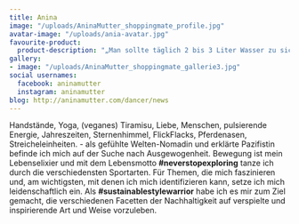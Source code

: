 ```yaml
---
title: Anina
image: "/uploads/AninaMutter_shoppingmate_profile.jpg"
avatar-image: "/uploads/ania-avatar.jpg"
favourite-product:
  product-description: "„Man sollte täglich 2 bis 3 Liter Wasser zu sich nehmen.“"
gallery:
- image: "/uploads/AninaMutter_shoppingmate_gallerie3.jpg"
social usernames:
  facebook: aninamutter
  instagram: aninamutter
blog: http://aninamutter.com/dancer/news
---
```


Handstände, Yoga, (veganes) Tiramisu, Liebe, Menschen, pulsierende Energie, Jahreszeiten, Sternenhimmel, FlickFlacks, Pferdenasen, Streicheleinheiten. - als gefühlte Welten-Nomadin und erklärte Pazifistin befinde ich mich auf der Suche nach Ausgewogenheit. Bewegung ist mein Lebenselixier und mit dem Lebensmotto **#neverstopexploring** tanze ich durch die verschiedensten Sportarten. Für Themen, die mich faszinieren und, am wichtigsten, mit denen ich mich identifizieren kann, setze ich mich leidenschaftlich ein. Als **#sustainablestylewarrior** habe ich es mir zum Ziel gemacht, die verschiedenen Facetten der Nachhaltigkeit auf verspielte und inspirierende Art und Weise vorzuleben.
